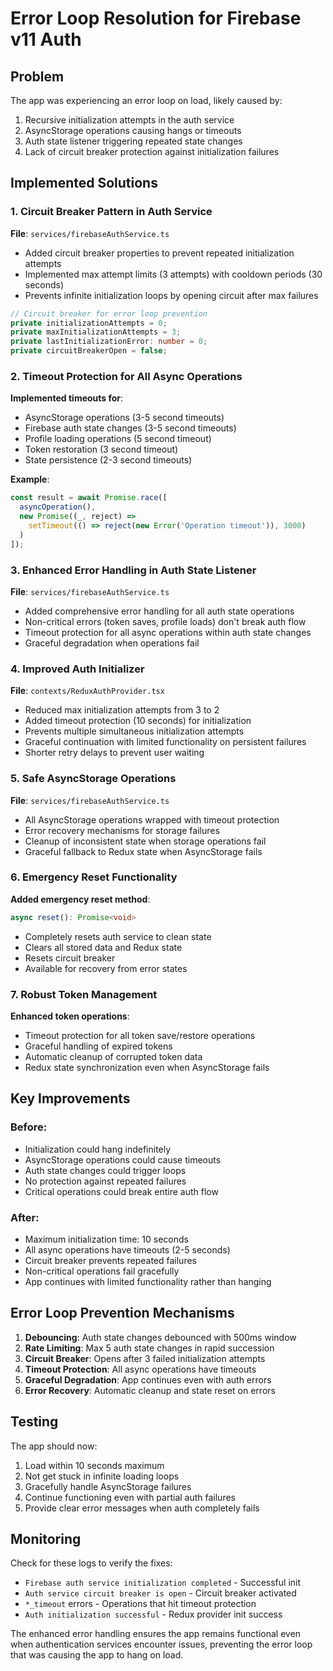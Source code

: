 # Error Loop Resolution for Firebase v11 Auth

## Problem
The app was experiencing an error loop on load, likely caused by:
1. Recursive initialization attempts in the auth service
2. AsyncStorage operations causing hangs or timeouts
3. Auth state listener triggering repeated state changes
4. Lack of circuit breaker protection against initialization failures

## Implemented Solutions

### 1. Circuit Breaker Pattern in Auth Service

**File**: `services/firebaseAuthService.ts`

- Added circuit breaker properties to prevent repeated initialization attempts
- Implemented max attempt limits (3 attempts) with cooldown periods (30 seconds)
- Prevents infinite initialization loops by opening circuit after max failures

```typescript
// Circuit breaker for error loop prevention
private initializationAttempts = 0;
private maxInitializationAttempts = 3;
private lastInitializationError: number = 0;
private circuitBreakerOpen = false;
```

### 2. Timeout Protection for All Async Operations

**Implemented timeouts for**:
- AsyncStorage operations (3-5 second timeouts)
- Firebase auth state changes (3-5 second timeouts)
- Profile loading operations (5 second timeout)
- Token restoration (3 second timeout)
- State persistence (2-3 second timeouts)

**Example**:
```typescript
const result = await Promise.race([
  asyncOperation(),
  new Promise((_, reject) => 
    setTimeout(() => reject(new Error('Operation timeout')), 3000)
  )
]);
```

### 3. Enhanced Error Handling in Auth State Listener

**File**: `services/firebaseAuthService.ts`

- Added comprehensive error handling for all auth state operations
- Non-critical errors (token saves, profile loads) don't break auth flow
- Timeout protection for all async operations within auth state changes
- Graceful degradation when operations fail

### 4. Improved Auth Initializer

**File**: `contexts/ReduxAuthProvider.tsx`

- Reduced max initialization attempts from 3 to 2
- Added timeout protection (10 seconds) for initialization
- Prevents multiple simultaneous initialization attempts
- Graceful continuation with limited functionality on persistent failures
- Shorter retry delays to prevent user waiting

### 5. Safe AsyncStorage Operations

**File**: `services/firebaseAuthService.ts`

- All AsyncStorage operations wrapped with timeout protection
- Error recovery mechanisms for storage failures
- Cleanup of inconsistent state when storage operations fail
- Graceful fallback to Redux state when AsyncStorage fails

### 6. Emergency Reset Functionality

**Added emergency reset method**:
```typescript
async reset(): Promise<void>
```

- Completely resets auth service to clean state
- Clears all stored data and Redux state
- Resets circuit breaker
- Available for recovery from error states

### 7. Robust Token Management

**Enhanced token operations**:
- Timeout protection for all token save/restore operations
- Graceful handling of expired tokens
- Automatic cleanup of corrupted token data
- Redux state synchronization even when AsyncStorage fails

## Key Improvements

### Before:
- Initialization could hang indefinitely
- AsyncStorage operations could cause timeouts
- Auth state changes could trigger loops
- No protection against repeated failures
- Critical operations could break entire auth flow

### After:
- Maximum initialization time: 10 seconds
- All async operations have timeouts (2-5 seconds)
- Circuit breaker prevents repeated failures
- Non-critical operations fail gracefully
- App continues with limited functionality rather than hanging

## Error Loop Prevention Mechanisms

1. **Debouncing**: Auth state changes debounced with 500ms window
2. **Rate Limiting**: Max 5 auth state changes in rapid succession
3. **Circuit Breaker**: Opens after 3 failed initialization attempts
4. **Timeout Protection**: All async operations have timeouts
5. **Graceful Degradation**: App continues even with auth errors
6. **Error Recovery**: Automatic cleanup and state reset on errors

## Testing

The app should now:
1. Load within 10 seconds maximum
2. Not get stuck in infinite loading loops
3. Gracefully handle AsyncStorage failures
4. Continue functioning even with partial auth failures
5. Provide clear error messages when auth completely fails

## Monitoring

Check for these logs to verify the fixes:
- `Firebase auth service initialization completed` - Successful init
- `Auth service circuit breaker is open` - Circuit breaker activated
- `*_timeout` errors - Operations that hit timeout protection
- `Auth initialization successful` - Redux provider init success

The enhanced error handling ensures the app remains functional even when authentication services encounter issues, preventing the error loop that was causing the app to hang on load.
